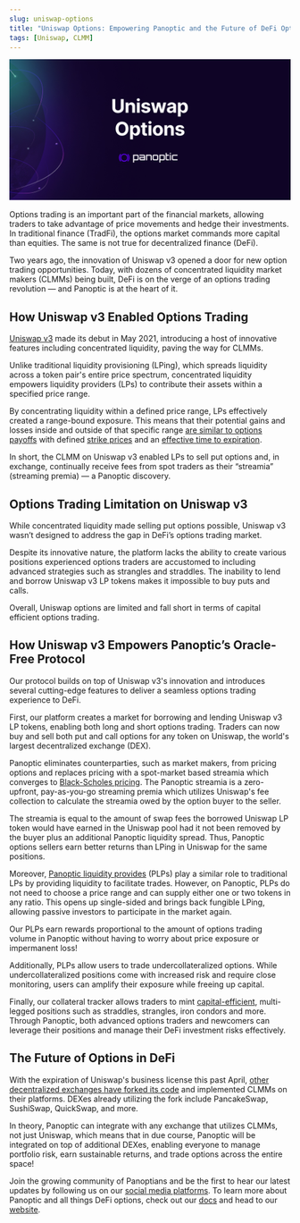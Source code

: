 ```yaml
---
slug: uniswap-options
title: "Uniswap Options: Empowering Panoptic and the Future of DeFi Options"
tags: [Uniswap, CLMM]
---
```

![Uniswap-Options-Blog-Banner](./Uniswap-Options-Blog-Banner.jpg)

Options trading is an important part of the financial markets, allowing traders to take advantage of price movements and hedge their investments. In traditional finance (TradFi), the options market commands more capital than equities. The same is not true for decentralized finance (DeFi). 

 
Two years ago, the innovation of Uniswap v3 opened a door for new option trading opportunities. Today, with dozens of concentrated liquidity market makers (CLMMs) being built, DeFi is on the verge of an options trading revolution — and Panoptic is at the heart of it.

<!--truncate-->

## **How Uniswap v3 Enabled Options Trading**


[Uniswap v3](https://uniswap.org/) made its debut in May 2021, introducing a host of innovative features including concentrated liquidity, paving the way for CLMMs.


Unlike traditional liquidity provisioning (LPing), which spreads liquidity across a token pair's entire price spectrum, concentrated liquidity empowers liquidity providers (LPs) to contribute their assets within a specified price range.


By concentrating liquidity within a defined price range, LPs effectively created a range-bound exposure. This means that their potential gains and losses inside and outside of that specific range [are similar to options payoffs](https://twitter.com/Panoptic_xyz/status/1646917853755604993?s=20) with defined [strike prices](https://twitter.com/Panoptic_xyz/status/1646917857362718720?s=20) and an [effective time to expiration](https://twitter.com/Panoptic_xyz/status/1641108075833884673?s=20).


In short, the CLMM on Uniswap v3 enabled LPs to sell put options and, in exchange, continually receive fees from spot traders as their “streamia” (streaming premia) — a Panoptic discovery.  


## **Options Trading Limitation on Uniswap v3**


While concentrated liquidity made selling put options possible, Uniswap v3 wasn’t designed to address the gap in DeFi’s options trading market. 

Despite its innovative nature, the platform lacks the ability to create various positions experienced options traders are accustomed to including advanced strategies such as strangles and straddles. The inability to lend and borrow Uniswap v3 LP tokens makes it impossible to buy puts and calls. 

Overall, Uniswap options are limited and fall short in terms of capital efficient options trading.


## **How Uniswap v3 Empowers Panoptic’s Oracle-Free Protocol**


Our protocol builds on top of Uniswap v3's innovation and introduces several cutting-edge features to deliver a seamless options trading experience to DeFi.
 
First, our platform creates a market for borrowing and lending Uniswap v3 LP tokens, enabling both long and short options trading. Traders can now buy and sell both put and call options for any token on Uniswap, the world's largest decentralized exchange (DEX).


Panoptic eliminates counterparties, such as market makers, from pricing options and replaces pricing with a spot-market based streamia which converges to [Black-Scholes pricing](https://paper.panoptic.xyz/). The Panoptic streamia is a zero-upfront, pay-as-you-go streaming premia which utilizes Uniswap's fee collection to calculate the streamia owed by the option buyer to the seller.


The streamia is equal to the amount of swap fees the borrowed Uniswap LP token would have earned in the Uniswap pool had it not been removed by the buyer plus an additional Panoptic liquidity spread. Thus, Panoptic options sellers earn better returns than LPing in Uniswap for the same positions.


Moreover, [Panoptic liquidity provides](https://docs.panoptic.xyz/docs/panoptic-protocol/protocol-roles#panoptic-liquidity-providers-plps) (PLPs) play a similar role to traditional LPs by providing liquidity to facilitate trades. However, on Panoptic, PLPs do not need to choose a price range and can supply either one or two tokens in any ratio. This opens up single-sided and brings back fungible LPing, allowing passive investors to participate in the market again. 


Our PLPs earn rewards proportional to the amount of options trading volume in Panoptic without having to worry about price exposure or impermanent loss!


Additionally, PLPs allow users to trade undercollateralized options. While undercollateralized positions come with increased risk and require close monitoring, users can amplify their exposure while freeing up capital.


Finally, our collateral tracker allows traders to mint [capital-efficient](https://research.panoptic.xyz/p/whats-the-most-capital-efficient), multi-legged positions such as straddles, strangles, iron condors and more. Through Panoptic, both advanced options traders and newcomers can leverage their positions and manage their DeFi investment risks effectively.


## **The Future of Options in DeFi**


With the expiration of Uniswap's business license this past April, [other decentralized exchanges have forked its code](https://twitter.com/Panoptic_xyz/status/1646917783144517632?s=20) and implemented CLMMs on their platforms. DEXes already utilizing the fork include PancakeSwap, SushiSwap, QuickSwap, and more.


In theory, Panoptic can integrate with any exchange that utilizes CLMMs, not just Uniswap, which means that in due course, Panoptic will be integrated on top of additional DEXes, enabling everyone to manage portfolio risk, earn sustainable returns, and trade options across the entire space!


Join the growing community of Panoptians and be the first to hear our latest updates by following us on our [social media platforms](https://links.panoptic.xyz/all). To learn more about Panoptic and all things DeFi options, check out our [docs](https://panoptic.xyz/docs/intro) and head to our [website](https://panoptic.xyz/).